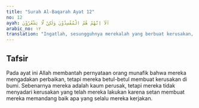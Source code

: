 ```yaml
---
title: "Surah Al-Baqarah Ayat 12"
no: 12
ayah: اَلَآ اِنَّهُمْ هُمُ الْمُفْسِدُوْنَ وَلٰكِنْ لَّا يَشْعُرُوْنَ
arabic_no: ١٢
translation: "Ingatlah, sesungguhnya merekalah yang berbuat kerusakan, tetapi mereka tidak menyadari."
---
```


## Tafsir

Pada ayat ini Allah membantah pernyataan orang munafik bahwa mereka mengadakan perbaikan, tetapi mereka betul-betul membuat kerusakan di bumi. Sebenarnya mereka adalah kaum perusak, tetapi mereka tidak menyadari kerusakan yang telah mereka lakukan karena setan membuat mereka memandang baik apa yang selalu mereka kerjakan.